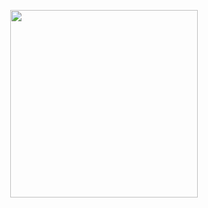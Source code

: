 <p align="center">
  <img width="300" height="300" src="https://media1.tenor.com/images/fd4b907fcbd88ba746b5c868e67cbf07/tenor.gif?itemid=13255059">
</p>
